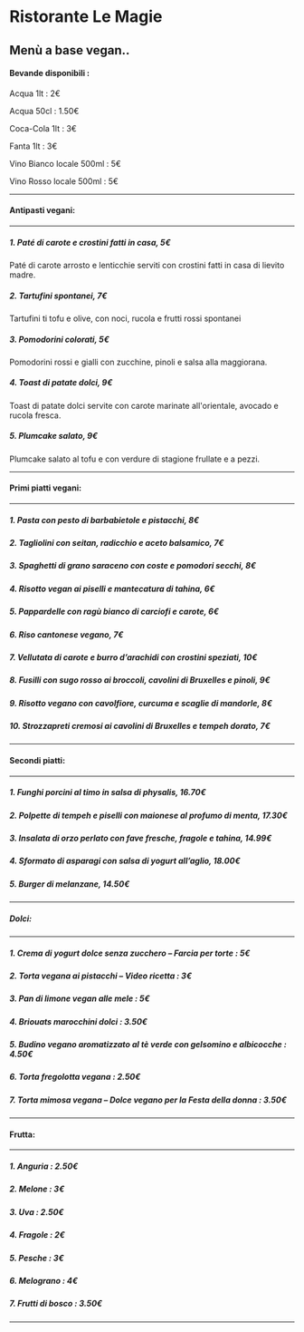 #                         Ristorante Le Magie

##                         Menù a base vegan..

#### Bevande disponibili : 
Acqua 1lt : 2€

Acqua 50cl : 1.50€

Coca-Cola 1lt : 3€

Fanta 1lt : 3€

Vino Bianco locale 500ml : 5€

Vino Rosso locale 500ml : 5€
***
#### Antipasti vegani:
***
##### 1. _Paté di carote e crostini fatti in casa_, 5€
Paté di carote arrosto e lenticchie serviti con crostini fatti in casa di lievito madre.
##### 2. _Tartufini spontanei_, 7€
Tartufini ti tofu e olive, con noci, rucola e frutti rossi spontanei
##### 3. _Pomodorini colorati_, 5€
Pomodorini rossi e gialli con zucchine, pinoli e salsa alla maggiorana.
##### 4. _Toast di patate dolci_, 9€
Toast di patate dolci servite con carote marinate all'orientale, avocado e rucola fresca.
##### 5. _Plumcake salato_, 9€
Plumcake salato al tofu e con verdure di stagione frullate e a pezzi.
***
#### Primi piatti vegani:
***
##### 1.  _Pasta con pesto di barbabietole e pistacchi_, 8€
##### 2.  _Tagliolini con seitan, radicchio e aceto balsamico_, 7€
##### 3.  _Spaghetti di grano saraceno con coste e pomodori secchi_, 8€
##### 4.  _Risotto vegan ai piselli e mantecatura di tahina_, 6€
##### 5.  _Pappardelle con ragù bianco di carciofi e carote_, 6€
##### 6.  _Riso cantonese vegano_, 7€
##### 7.  _Vellutata di carote e burro d’arachidi con crostini speziati_, 10€
##### 8.  _Fusilli con sugo rosso ai broccoli, cavolini di Bruxelles e pinoli_, 9€
##### 9.  _Risotto vegano con cavolfiore, curcuma e scaglie di mandorle_, 8€
##### 10. _Strozzapreti cremosi ai cavolini di Bruxelles e tempeh dorato_, 7€
***
#### Secondi piatti:
***
##### 1. _Funghi porcini al timo in salsa di physalis_, 16.70€
##### 2. _Polpette di tempeh e piselli con maionese al profumo di menta_, 17.30€
##### 3. _Insalata di orzo perlato con fave fresche, fragole e tahina_, 14.99€
##### 4. _Sformato di asparagi con salsa di yogurt all’aglio_, 18.00€
##### 5. _Burger di melanzane_, 14.50€
***
##### Dolci:
***
##### 1. Crema di yogurt dolce senza zucchero – Farcia per torte : 5€
##### 2. Torta vegana ai pistacchi – Video ricetta : 3€
##### 3. Pan di limone vegan alle mele : 5€
##### 4. Briouats marocchini dolci : 3.50€
##### 5. Budino vegano aromatizzato al tè verde con gelsomino e albicocche : 4.50€
##### 6. Torta fregolotta vegana : 2.50€
##### 7. Torta mimosa vegana – Dolce vegano per la Festa della donna : 3.50€
***
#### Frutta:
***
##### 1. Anguria : 2.50€
##### 2. Melone : 3€
##### 3. Uva : 2.50€
##### 4. Fragole : 2€
##### 5. Pesche : 3€
##### 6. Melograno : 4€
##### 7. Frutti di bosco : 3.50€
***
